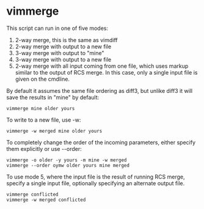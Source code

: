 vimmerge
========

This script can run in one of five modes:

  1. 2-way merge, this is the same as vimdiff
  2. 2-way merge with output to a new file
  3. 3-way merge with output to "mine"
  4. 3-way merge with output to a new file
  5. 2-way merge with all input coming from one file,
     which uses markup similar to the output of RCS merge.
     In this case, only a single input file is given on the cmdline.

By default it assumes the same file ordering as diff3, but unlike diff3 it
will save the results in "mine" by default:

    vimmerge mine older yours

To write to a new file, use -w:

    vimmerge -w merged mine older yours

To completely change the order of the incoming parameters, either specify them
explicitly or use --order:

    vimmerge -o older -y yours -m mine -w merged
    vimmerge --order oymw older yours mine merged

To use mode 5, where the input file is the result of running RCS merge,
specify a single input file, optionally specifying an alternate output
file.

    vimmerge conflicted
    vimmerge -w merged conflicted
